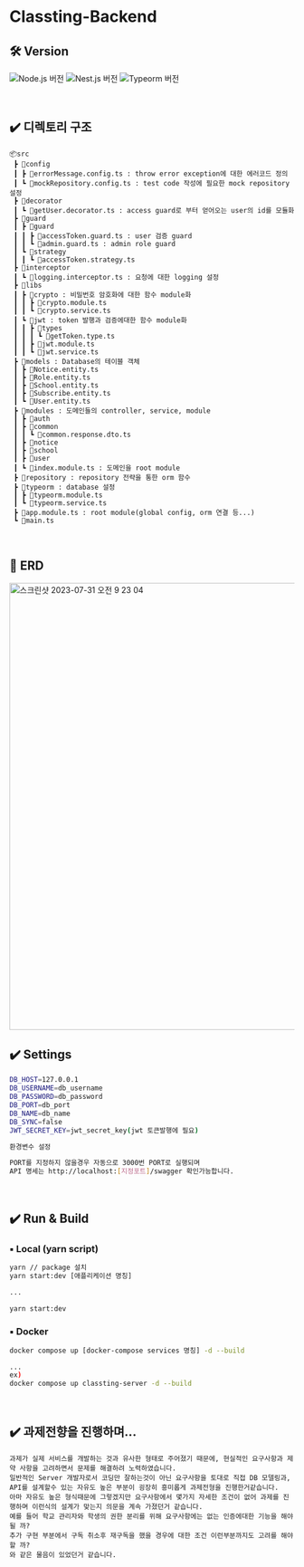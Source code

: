 # Classting-Backend

## 🛠️ Version <br/>

![Node.js 버전](https://img.shields.io/badge/Node.js-18.13.0-brightgreen) ![Nest.js 버전](https://img.shields.io/badge/Nest.js-9.0.0-red) ![Typeorm 버전](https://img.shields.io/badge/Typeorm-0.3.17-blue)

<br/>

## ✔️ 디렉토리 구조

```
📦src
 ┣ 📂config
 ┃ ┣ 📜errorMessage.config.ts : throw error exception에 대한 에러코드 정의
 ┃ ┗ 📜mockRepository.config.ts : test code 작성에 필요한 mock repository 설정
 ┣ 📂decorator
 ┃ ┗ 📜getUser.decorator.ts : access guard로 부터 얻어오는 user의 id를 모듈화
 ┣ 📂guard
 ┃ ┣ 📂guard
 ┃ ┃ ┣ 📜accessToken.guard.ts : user 검증 guard
 ┃ ┃ ┗ 📜admin.guard.ts : admin role guard
 ┃ ┗ 📂strategy
 ┃ ┃ ┗ 📜accessToken.strategy.ts
 ┣ 📂interceptor
 ┃ ┗ 📜logging.interceptor.ts : 요청에 대한 logging 설정
 ┣ 📂libs
 ┃ ┣ 📂crypto : 비밀번호 암호화에 대한 함수 module화
 ┃ ┃ ┣ 📜crypto.module.ts
 ┃ ┃ ┗ 📜crypto.service.ts
 ┃ ┗ 📂jwt : token 발행과 검증에대한 함수 module화
 ┃ ┃ ┣ 📂types
 ┃ ┃ ┃ ┗ 📜getToken.type.ts
 ┃ ┃ ┣ 📜jwt.module.ts
 ┃ ┃ ┗ 📜jwt.service.ts
 ┣ 📂models : Database의 테이블 객체
 ┃ ┣ 📜Notice.entity.ts
 ┃ ┣ 📜Role.entity.ts
 ┃ ┣ 📜School.entity.ts
 ┃ ┣ 📜Subscribe.entity.ts
 ┃ ┗ 📜User.entity.ts
 ┣ 📂modules : 도메인들의 controller, service, module
 ┃ ┣ 📂auth
 ┃ ┣ 📂common
 ┃ ┃ ┗ 📜common.response.dto.ts
 ┃ ┣ 📂notice
 ┃ ┣ 📂school
 ┃ ┣ 📂user
 ┃ ┗ 📜index.module.ts : 도메인을 root module
 ┣ 📂repository : repository 전략을 통한 orm 함수
 ┣ 📂typeorm : database 설정
 ┃ ┣ 📜typeorm.module.ts
 ┃ ┗ 📜typeorm.service.ts
 ┣ 📜app.module.ts : root module(global config, orm 연결 등...)
 ┗ 📜main.ts
```

<br/>

## 📖 ERD <br/>

<img width="790" alt="스크린샷 2023-07-31 오전 9 23 04" src="https://github.com/Ansu-dev/classting-assigment/assets/108314208/dd4c4112-36e9-4b91-bb06-295801109ee0">

## ✔️ Settings

```bash
DB_HOST=127.0.0.1
DB_USERNAME=db_username
DB_PASSWORD=db_password
DB_PORT=db_port
DB_NAME=db_name
DB_SYNC=false
JWT_SECRET_KEY=jwt_secret_key(jwt 토큰발행에 필요)

환경변수 설정

PORT를 지정하지 않을경우 자동으로 3000번 PORT로 실행되며
API 명세는 http://localhost:[지정포트]/swagger 확인가능합니다.
```

<br/>

## ✔️ Run & Build

### ▪️ Local (yarn script)

```bash
yarn // package 설치
yarn start:dev [애플리케이션 명칭]

...

yarn start:dev
```

### ▪️ Docker

```bash
docker compose up [docker-compose services 명칭] -d --build

...
ex)
docker compose up classting-server -d --build
```

<br/>

## ✔️ 과제전향을 진행하며...

```
과제가 실제 서비스를 개발하는 것과 유사한 형태로 주어졌기 때문에, 현실적인 요구사항과 제약 사항을 고려하면서 문제를 해결하려 노력하였습니다.
일반적인 Server 개발자로서 코딩만 잘하는것이 아닌 요구사항을 토대로 직접 DB 모델링과, API를 설계할수 있는 자유도 높은 부분이 굉장히 흥미롭게 과제전형을 진행한거같습니다.
아마 자유도 높은 형식때문에 그렇겠지만 요구사항에서 몇가지 자세한 조건이 없어 과제를 진행하며 이런식의 설계가 맞는지 의문을 계속 가졌던거 같습니다.
예를 들어 학교 관리자와 학생의 권한 분리를 위해 요구사항에는 없는 인증에대한 기능을 해야될 까?
추가 구현 부분에서 구독 취소후 재구독을 했을 경우에 대한 조건 이런부분까지도 고려를 해야할 까?
와 같은 물음이 있었던거 같습니다.

```

<br/>
